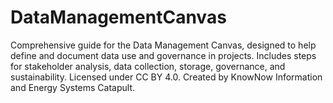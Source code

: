 # DataManagementCanvas
Comprehensive guide for the Data Management Canvas, designed to help define and document data use and governance in projects. Includes steps for stakeholder analysis, data collection, storage, governance, and sustainability. Licensed under CC BY 4.0. Created by KnowNow Information and Energy Systems Catapult.
